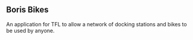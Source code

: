 ## Boris Bikes 

An application for TFL to allow a network of docking stations and bikes to be used by anyone.



